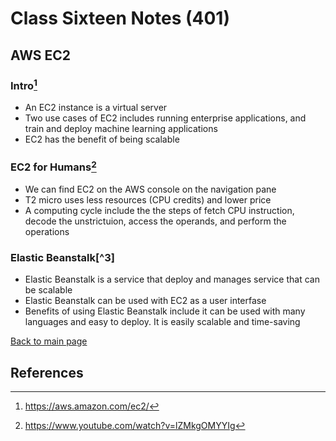 # Class Sixteen Notes (401)

## AWS EC2

### Intro[^1]

- An EC2 instance is a virtual server
- Two use cases of EC2 includes running enterprise applications, and train and deploy machine learning applications
- EC2 has the benefit of being scalable

### EC2 for Humans[^2]

- We can find EC2 on the AWS console on the navigation pane
- T2 micro uses less resources (CPU credits) and lower price
- A computing cycle include the the steps of fetch CPU instruction, decode the unstrictuion, access the operands, and perform the operations

### Elastic Beanstalk[^3]

- Elastic Beanstalk is a service that deploy and manages service that can be scalable
- Elastic Beanstalk can be used with EC2 as a user interfase
- Benefits of using Elastic Beanstalk include it can be used with many languages and easy to deploy. It is easily scalable and time-saving


 [Back to main page](https://mirandalu2020.github.io/reading-notes/)

## References

[^1]:https://aws.amazon.com/ec2/
[^2]:https://www.youtube.com/watch?v=lZMkgOMYYIg
